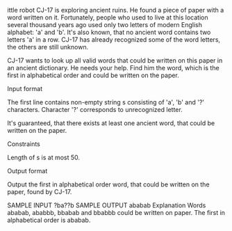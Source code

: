 ittle robot CJ-17 is exploring ancient ruins. He found a piece of paper with a word written on it. Fortunately, people who used to live at this location several thousand years ago used only two letters of modern English alphabet: 'a' and 'b'. It's also known, that no ancient word contains two letters 'a' in a row. CJ-17 has already recognized some of the word letters, the others are still unknown.

CJ-17 wants to look up all valid words that could be written on this paper in an ancient dictionary. He needs your help. Find him the word, which is the first in alphabetical order and could be written on the paper.

Input format

The first line contains non-empty string s consisting of 'a', 'b' and '?' characters. Character '?' corresponds to unrecognized letter.

It's guaranteed, that there exists at least one ancient word, that could be written on the paper.

Constraints

Length of s is at most 50.

Output format

Output the first in alphabetical order word, that could be written on the paper, found by CJ-17.

SAMPLE INPUT 
?ba??b
SAMPLE OUTPUT 
ababab
Explanation
Words ababab, ababbb, bbabab and bbabbb could be written on paper. The first in alphabetical order is ababab.